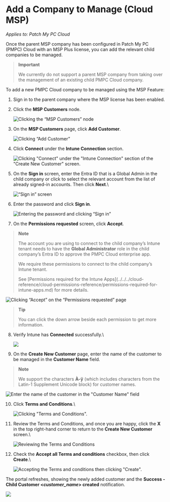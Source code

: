 # Add a Company to Manage (Cloud MSP)

_Applies to: Patch My PC Cloud_

Once the parent MSP company has been configured in Patch My PC (PMPC) Cloud with an MSP Plus license, you can add the relevant child companies to be managed.

> **Important**
>
> We currently do not support a parent MSP company from taking over the management of an existing child PMPC Cloud company.

To add a new PMPC Cloud company to be managed using the MSP Feature:

1. Sign in to the parent company where the MSP license has been enabled.
2.  Click the **MSP Customers** node.

    ![Clicking the “MSP Customers” node](../../../../.gitbook/assets/image-\(2074\).png)
3.  On the **MSP Customers** page, click **Add Customer**.

    ![Clicking “Add Customer”](../../../../.gitbook/assets/image-\(2075\).png)
4.  Click **Connect** under the **Intune Connection** section.

    ![Clicking "Connect" under the "Intune Connection" section of the "Create New Customer" screen.](../../../../.gitbook/assets/image-\(2301\).png)
5.  On the **Sign in** screen, enter the Entra ID that is a Global Admin in the child company or click to select the relevant account from the list of already signed-in accounts. Then click **Next**.\\

    ![“Sign in” screen](../../../../.gitbook/assets/image-\(2078\).png)
6.  Enter the password and click **Sign in**.

    ![Entering the password and clicking “Sign in”](../../../../.gitbook/assets/image-\(2079\).png)
7. On the **Permissions requested** screen, click **Accept**.

> **Note**
>
> The account you are using to connect to the child company’s Intune tenant needs to have the **Global Administrator** role in the child company’s Entra ID to approve the PMPC Cloud enterprise app.
>
> We require these permissions to connect to the child company’s Intune tenant.
>
> See \[Permissions required for the Intune Apps]\(../../../cloud-reference/cloud-permissions-reference/permissions-required-for-intune-apps.md) for more details.

![Clicking “Accept” on the “Permissions requested” page](../../../../.gitbook/assets/image-\(2080\).png)

> **Tip**
>
> You can click the down arrow beside each permission to get more information.

8.  Verify Intune has **Connected** successfully.\\

    ![](../../../../.gitbook/assets/image-\(2304\).png)
9. On the **Create New Customer** page, enter the name of the customer to be managed in the **Customer Name** field.

> **Note**
>
> We support the characters **À-ÿ** (which includes characters from the Latin-1 Supplement Unicode block) for customer names.

![Enter the name of the customer in the "Customer Name" field](../../../../.gitbook/assets/image-\(2308\).png)

10. Click **Terms and Conditions**.\\

    ![Clicking "Terms and Conditions".](../../../../.gitbook/assets/image-\(2309\).png)
11. Review the Terms and Conditions, and once you are happy, click the **X** in the top right-hand corner to return to the **Create New Customer** screen.\\

    ![Reviewing the Terms and Conditions](../../../../.gitbook/assets/image-\(2307\).png)
12. Check the **Accept all Terms and conditions** checkbox, then click **Create**.\\

    ![Accepting the Terms and conditions then clicking "Create".](../../../../.gitbook/assets/image-\(2310\).png)

The portal refreshes, showing the newly added customer and the **Success - Child Customer <**_**customer\_name**_**> created** notification.

![](../../../../.gitbook/assets/image-\(2566\).png)
